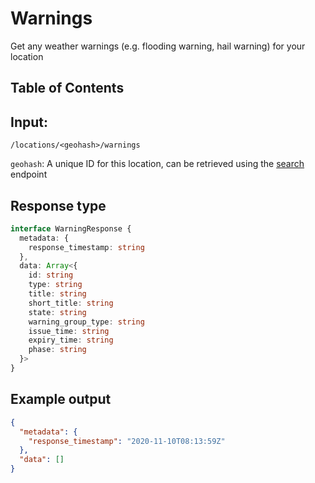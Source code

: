 # Warnings
Get any weather warnings (e.g. flooding warning, hail warning) for your location

## Table of Contents

## Input: 
`/locations/<geohash>/warnings`

`geohash`: A unique ID for this location, can be retrieved using the [search](./search.md) endpoint  

## Response type
```ts
interface WarningResponse {
  metadata: {
    response_timestamp: string
  },
  data: Array<{
    id: string
    type: string
    title: string
    short_title: string
    state: string
    warning_group_type: string
    issue_time: string
    expiry_time: string
    phase: string
  }>
}
```

## Example output
```json
{
  "metadata": {
    "response_timestamp": "2020-11-10T08:13:59Z"
  },
  "data": []
}
```
